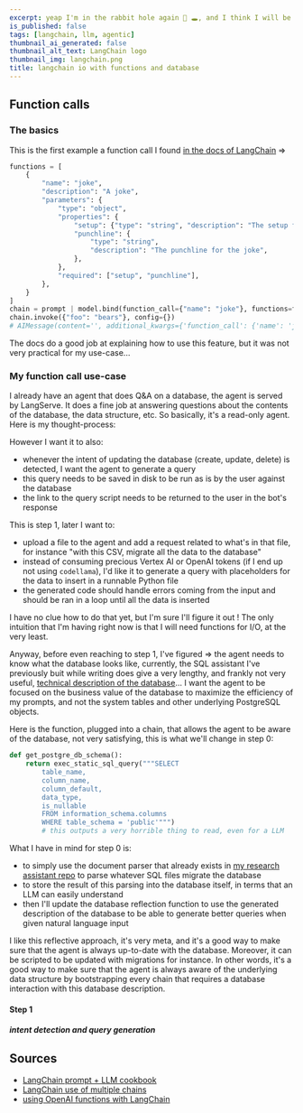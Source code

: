 ```yaml
---
excerpt: yeap I'm in the rabbit hole again 🐰 🕳️, and I think I will be there for a while given how fascinating is LangChain's approach to AI. In this article, I'm documenting how I've learned to interact with the DB for more advanced tasks, such as generating SQL scripts and saving them using functions for I/O ⛓️
is_published: false
tags: [langchain, llm, agentic]
thumbnail_ai_generated: false
thumbnail_alt_text: LangChain logo
thumbnail_img: langchain.png
title: langchain io with functions and database
---
```


## Function calls

### The basics

This is the first example a function call I found [in the docs of LangChain](https://python.langchain.com/docs/expression_language/cookbook/prompt_llm_parser#attaching-function-call-information) =>

```python
functions = [
    {
        "name": "joke",
        "description": "A joke",
        "parameters": {
            "type": "object",
            "properties": {
                "setup": {"type": "string", "description": "The setup for the joke"},
                "punchline": {
                    "type": "string",
                    "description": "The punchline for the joke",
                },
            },
            "required": ["setup", "punchline"],
        },
    }
]
chain = prompt | model.bind(function_call={"name": "joke"}, functions=functions)
chain.invoke({"foo": "bears"}, config={})
# AIMessage(content='', additional_kwargs={'function_call': {'name': 'joke', 'arguments': '{\n  "setup": "Why don\'t bears wear shoes?",\n  "punchline": "Because they have bear feet!"\n}'}}, example=False)
```

The docs do a good job at explaining how to use this feature, but it was not very practical for my use-case...

### My function call use-case

I already have an agent that does Q&A on a database, the agent is served by LangServe. It does a fine job at answering questions about the contents of the database, the data structure, etc. So basically, it's a read-only agent. Here is my thought-process:

However I want it to also:

- whenever the intent of updating the database (create, update, delete) is detected, I want the agent to generate a query
- this query needs to be saved in disk to be run as is by the user against the database
- the link to the query script needs to be returned to the user in the bot's response

This is step 1, later I want to:

- upload a file to the agent and add a request related to what's in that file, for instance "with this CSV, migrate all the data to the database"
- instead of consuming precious Vertex AI or OpenAI tokens (if I end up not using `codellama`), I'd like it to generate a query with placeholders for the data to insert in a runnable Python file
- the generated code should handle errors coming from the input and should be ran in a loop until all the data is inserted

I have no clue how to do that yet, but I'm sure I'll figure it out ! The only intuition that I'm having right now is that I will need functions for I/O, at the very least.

Anyway, before even reaching to step 1, I've figured => the agent needs to know what the database looks like, currently, the SQL assistant I've previously buit while writing does give a very lengthy, and frankly not very useful, [technical description of the database](https://github.com/yactouat/langchain-research-assistant/blob/3b0ebd54fab9ccf365ef15664250502620ed76ae/functions.py#L74-L75)... I want the agent to be focused on the business value of the database to maximize the efficiency of my prompts, and not the system tables and other underlying PostgreSQL objects.

Here is the function, plugged into a chain, that allows the agent to be aware of the database, not very satisfying, this is what we'll change in step 0:

```python
def get_postgre_db_schema():
    return exec_static_sql_query("""SELECT
        table_name,
        column_name,
        column_default,
        data_type,
        is_nullable
        FROM information_schema.columns
        WHERE table_schema = 'public'""")
        # this outputs a very horrible thing to read, even for a LLM
```

What I have in mind for step 0 is: 

- to simply use the document parser that already exists in [my research assistant repo](https://github.com/yactouat/langchain-research-assistant/blob/3b0ebd54fab9ccf365ef15664250502620ed76ae/chains.py#L123) to parse whatever SQL files migrate the database
- to store the result of this parsing into the database itself, in terms that an LLM can easily understand
- then I'll update the database reflection function to use the generated description of the database to be able to generate better queries when given natural language input

I like this reflective approach, it's very meta, and it's a good way to make sure that the agent is always up-to-date with the database. Moreover, it can be scripted to be updated with migrations for instance. In other words, it's a good way to make sure that the agent is always aware of the underlying data structure by bootstrapping every chain that requires a database interaction with this database description.

#### Step 1

##### intent detection and query generation

<!-- TODO -->

<!-- TODO step 2 -->

<!-- TODO CTA to register and leave a comment -->

## Sources

- [LangChain prompt + LLM cookbook](https://python.langchain.com/docs/expression_language/cookbook/prompt_llm_parser#prompttemplate-llm)
- [LangChain use of multiple chains](https://python.langchain.com/docs/expression_language/cookbook/multiple_chains#branching-and-merging)
- [using OpenAI functions with LangChain](https://python.langchain.com/docs/modules/chains/how_to/openai_functions)